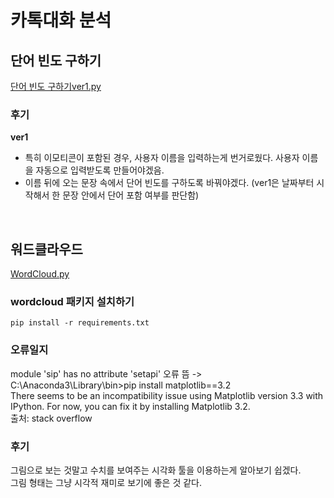 # 카톡대화 분석
## 단어 빈도 구하기
[단어 빈도 구하기ver1.py](https://github.com/pmjuu/Real-life_DataAnalysis/blob/main/%EC%B9%B4%ED%86%A1%EB%8C%80%ED%99%94%20%EB%B6%84%EC%84%9D/%EC%B9%B4%ED%86%A1%EB%8C%80%ED%99%94%20%EB%8B%A8%EC%96%B4%20%EB%B9%88%EB%8F%84%20%EA%B5%AC%ED%95%98%EA%B8%B0ver1.py)   
### 후기
**ver1**
* 특히 이모티콘이 포함된 경우, 사용자 이름을 입력하는게 번거로웠다. 사용자 이름을 자동으로 입력받도록 만들어야겠음.
* 이름 뒤에 오는 문장 속에서 단어 빈도를 구하도록 바꿔야겠다. (ver1은 날짜부터 시작해서 한 문장 안에서 단어 포함 여부를 판단함)
<br>

## 워드클라우드
[WordCloud.py](https://github.com/pmjuu/Real-life_DataAnalysis/blob/main/%EC%B9%B4%ED%86%A1%EB%8C%80%ED%99%94%20%EB%B6%84%EC%84%9D/%EC%B9%B4%ED%86%A1%EB%8C%80%ED%99%94%20WordCloud.py)
### wordcloud 패키지 설치하기   
`pip install -r requirements.txt`<br>   

### 오류일지   
module 'sip' has no attribute 'setapi' 오류 뜸 -> C:\Anaconda3\Library\bin>pip install matplotlib==3.2   
There seems to be an incompatibility issue using Matplotlib version 3.3 with IPython. For now, you can fix it by installing Matplotlib 3.2.   
출처: stack overflow <br>   

### 후기
그림으로 보는 것말고 수치를 보여주는 시각화 툴을 이용하는게 알아보기 쉽겠다.   
그림 형태는 그냥 시각적 재미로 보기에 좋은 것 같다.
